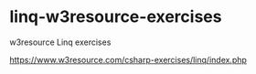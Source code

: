 # linq-w3resource-exercises
w3resource Linq exercises 

https://www.w3resource.com/csharp-exercises/linq/index.php
